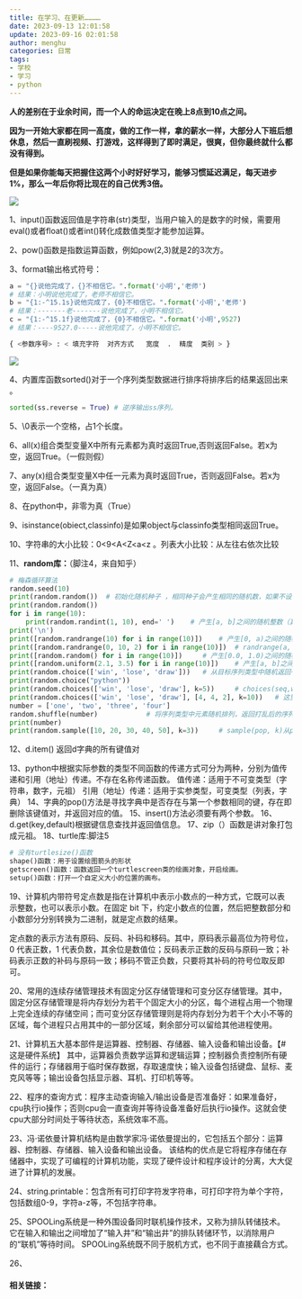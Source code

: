 ```yaml
---
title: 在学习、在更新…………
date: 2023-09-13 12:01:58
update: 2023-09-16 02:01:58
author: menghu
categories: 日常
tags:
- 学校
- 学习
- python
---
```

**人的差别在于业余时间，而一个人的命运决定在晚上8点到10点之间。**

**因为一开始大家都在同一高度，做的工作一样，拿的薪水一样，大部分人下班后想休息，然后一直刷视频、打游戏，这样得到了即时满足，很爽，但你最终就什么都没有得到。**

**但是如果你能每天把握住这两个小时好好学习，能够习惯延迟满足，每天进步1%，那么一年后你将比现在的自己优秀3倍。**

![](https://cdn.pixabay.com/photo/2015/04/23/22/00/tree-736885_1280.jpg)

<!-- more -->

1、input()函数返回值是字符串(str)类型，当用户输入的是数字的时候，需要用eval()或者float()或者int()转化成数值类型才能参加运算。

2、pow()函数是指数运算函数，例如pow(2,3)就是2的3次方。

3、format输出格式符号：

```python
a = "{}说他完成了，{}不相信它。".format('小明','老师')
# 结果：小明说他完成了，老师不相信它。
b = "{1:-^15.1s}说他完成了，{0}不相信它。".format('小明','老师')
# 结果：-------老-------说他完成了，小明不相信它。
c = "{1:-^15.1f}说他完成了，{0}不相信它。".format('小明',9527)
# 结果：----9527.0-----说他完成了，小明不相信它。

{ <参数序号> : < 填充字符  对齐方式   宽度  .  精度  类别 > }
```

![](https://pic2.zhimg.com/v2-579ed657a7e62beea77e5b16abf3c971_r.jpg)

4、内置库函数sorted()对于一个序列类型数据进行排序将排序后的结果返回出来 。

```python
sorted(ss.reverse = True) # 逆序输出ss序列。
```

5、\0表示一个空格，占1个长度。

6、all(x)组合类型变量X中所有元素都为真时返回True,否则返回False。若x为空，返回True。（一假则假）

7、any(x)组合类型变量X中任一元素为真时返回True，否则返回False。若x为空，返回False。（一真为真）

8、在python中，非零为真（True）

9、isinstance(obiect,classinfo)是如果object与classinfo类型相同返回True。

10、字符串的大小比较：0<9<A<Z<a<z  。列表大小比较：从左往右依次比较

11、**random库：**（脚注4，来自知乎）

```python
# 梅森循环算法
random.seed(10)
print(random.random())  # 初始化随机种子 ，相同种子会产生相同的随机数，如果不设置随机种子，以系统当前时间为默认值
print(random.random())
for i in range(10):
    print(random.randint(1, 10), end=' ')    # 产生[a, b]之间的随机整数（其中a和b都可以取到，左闭右闭区间）
print('\n')
print([random.randrange(10) for i in range(10)])    # 产生[0, a)之间的随机整数，（不包含a，左闭右开区间）
print([random.randrange(0, 10, 2) for i in range(10)])  # randrange(a, b, step)--产生[a, b)之间以setp为步长的随机整数
print([random.random() for i in range(10)])     # 产生[0.0, 1.0)之间的随机浮点数
print([random.uniform(2.1, 3.5) for i in range(10)])    # 产生[a, b]之间的随机浮点数
print(random.choice(['win', 'lose', 'draw']))   # 从目标序列类型中随机返回一个元素
print(random.choice("python"))
print(random.choices(['win', 'lose', 'draw'], k=5))     # choices(seq,weights=None, k)对序列类型进行k次重复采样，可设置权重，权重小的说明被取到的概率更小
print(random.choices(['win', 'lose', 'draw'], [4, 4, 2], k=10))   # 这里的[4,4,2]就是每个元素分别对应的权重
number = ['one', 'two', 'three', 'four']
random.shuffle(number)            # 将序列类型中元素随机排列，返回打乱后的序列
print(number)
print(random.sample([10, 20, 30, 40, 50], k=3))     # sample(pop, k)从pop类型中随机选取k个元素，以列表类型返回，如果k大于所有元素的个数，则报错
```

12、d.item() 返回d字典的所有键值对

13、python中根据实际参数的类型不同函数的传递方式可分为两种，分别为值传递和引用（地址）传递。不存在名称传递函数。
   值传递：适用于不可变类型（字符串，数字，元祖）
   引用（地址）传递：适用于实参类型，可变类型（列表，字典）
14、字典的pop()方法是寻找字典中是否存在与第一个参数相同的键，存在即删除该键值对，并返回对应的值。
15、insert()方法必须要有两个参数。
16、d.get(key,default)根据键信息查找并返回值信息。
17、zip（）函数是讲对象打包成元祖。
18、turtle库:脚注5

```Python
# 没有turtlesize()函数
shape()函数：用于设置绘图箭头的形状
getscreen()函数：函数返回一个turtlescreen类的绘画对象，开启绘画。
setup()函数：打开一个自定义大小的位置的画布。

```
19、计算机内带符号定点数是指在计算机中表示小数点的一种方式，它既可以表示整数，也可以表示小数。在固定 bit 下，约定小数点的位置，然后把整数部分和小数部分分别转换为二进制，就是定点数的结果。

定点数的表示方法有原码、反码、补码和移码。其中，原码表示最高位为符号位，0 代表正数，1 代表负数，其余位是数值位；反码表示正数的反码与原码一致；补码表示正数的补码与原码一致；移码不管正负数，只要将其补码的符号位取反即可。

20、常用的连续存储管理技术有固定分区存储管理和可变分区存储管理。其中，固定分区存储管理是将内存划分为若干个固定大小的分区，每个进程占用一个物理上完全连续的存储空间；而可变分区存储管理则是将内存划分为若干个大小不等的区域，每个进程只占用其中的一部分区域，剩余部分可以留给其他进程使用。

21、计算机五大基本部件是运算器、控制器、存储器、输入设备和输出设备。【# 这是硬件系统】 其中，运算器负责数学运算和逻辑运算；控制器负责控制所有硬件的运行；存储器用于临时保存数据，存取速度快；输入设备包括键盘、鼠标、麦克风等等；输出设备包括显示器、耳机、打印机等等。

22、程序的查询方式：程序主动查询输入/输出设备是否准备好：如果准备好，cpu执行io操作；否则cpu会一直查询并等待设备准备好后执行io操作。这就会使cpu大部分时间处于等待状态，系统效率不高。

23、冯·诺依曼计算机结构是由数学家冯·诺依曼提出的，它包括五个部分：运算器、控制器、存储器、输入设备和输出设备。 该结构的优点是它将程序存储在存储器中，实现了可编程的计算机功能，实现了硬件设计和程序设计的分离，大大促进了计算机的发展。

24、string.printable：包含所有可打印字符发字符串，可打印字符为单个字符，包括数组0-9，字符a-z等，不包括字符串。

25、SPOOLing系统是一种外围设备同时联机操作技术，又称为排队转储技术。它在输入和输出之间增加了“输入井”和“输出井”的排队转储环节，以消除用户的“联机”等待时间。  SPOOLing系统既不同于脱机方式，也不同于直接藕合方式。  

26、





#### 相关链接：



[^1]: [下班后的时间，决定了你的人生高度！ - 知乎 (zhihu.com)](https://zhuanlan.zhihu.com/p/42776218)
[^2]: [format()方法的基本使用 - 知乎 (zhihu.com)](https://zhuanlan.zhihu.com/p/60357679)
[^3]: [Python format 格式化函数 | 菜鸟教程 (runoob.com)](https://www.runoob.com/python/att-string-format.html)
[^4]: [[python--random库（纯干货教程） - 知乎 (zhihu.com)](https://zhuanlan.zhihu.com/p/571870972)](https://blog.csdn.net/zhongguoren666/article/details/6682749)
[^5]: [知乎](https://zhuanlan.zhihu.com/p/90767333)
